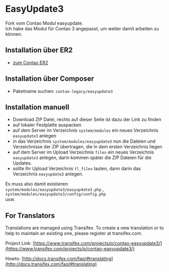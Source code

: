 EasyUpdate3
===========

Fork vom Contao Modul easyupdate.    
Ich habe das Modul für Contao 3 angepasst, um weiter damit arbeiten zu können.

## Installation über ER2

* [zum Contao ER2](https://contao.org/de/extension-list/view/easyupdate3.de.html)

## Installation über Composer

* Paketname suchen: `contao-legacy/easyupdate3`

## Installation manuell

* Download ZIP Datei, rechts auf dieser Seite ist dazu der Link zu finden
* auf lokaler Festplatte auspacken
* auf dem Server im Verzeichnis `system/modules` ein neues Verzeichnis `easyupdate3` anlegen
* in das Verzeichnis `system/modules/easyupdate3` nun die Dateien und Verzeichnisse der ZIP übertragen, die in dem ersten Verzeichnis liegen
* auf dem Server im Upload Verzeichnis `files` ein neues Verzeichnis `easyupdate3` anlegen, darin kommen später die ZIP Dateien für die Updates.
* sollte Ihr Upload Verzeichnis `tl_files` lauten, dann darin das Verzeichnis `easyupdate3` anlegen.

Es muss also damit existieren:    
`system/modules/easyupdate3/easyupdate3.php` ,    
`system/modules/easyupdate3/config/config.php`    
usw.

## For Translators
Translations are managed using Transifex. To create a new translation or to help to maintain an existing one, please register at transifex.com.

Project Link: [https://www.transifex.com/projects/p/contao-easyupdate3/](https://www.transifex.com/projects/p/contao-easyupdate3/)

Howto: [http://docs.transifex.com/faq/#translating](http://docs.transifex.com/faq/#translating)
